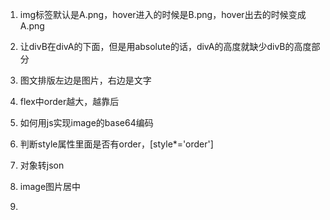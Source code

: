 1. img标签默认是A.png，hover进入的时候是B.png，hover出去的时候变成A.png


2. 让divB在divA的下面，但是用absolute的话，divA的高度就缺少divB的高度部分
3. 图文排版左边是图片，右边是文字
4. flex中order越大，越靠后
5. 如何用js实现image的base64编码
6. 判断style属性里面是否有order，[style*='order']
7. 对象转json
8. image图片居中
9. ​